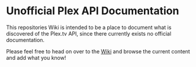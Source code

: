 # Unofficial Plex API Documentation
This repositories Wiki is intended to be a place to document what is discovered of the Plex.tv API, since there currently
exists no official documentation.

Please feel free to head on over to the [Wiki](https://github.com/Arcanemagus/plex-api/wiki) and browse the current
content and add what you know!
